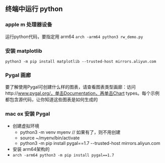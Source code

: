 ## 终端中运行 python


### apple m 处理器设备

运行python代码，要指定用 arm64
``arch -arm64 python3 rw_demo.py ``


### 安装 matplotlib

``python3 -m pip install matplotlib --trusted-host mirrors.aliyun.com``

### Pygal 画廊
要了解使用Pygal可创建什么样的图表，请查看图表类型画廊：访问http://www.pygal.org/，单击Documentation，再单击Chart types。每个示例都包含源代码，让你知道这些图表是如何生成的

### mac ox 安装 Pygal

- 创建虚拟环境
	- python3 -m venv myenv // 如果有了，则不用创建
	- source ~/myenv/bin/activate
	- python3 -m pip install pygal==1.7 --trusted-host mirrors.aliyun.com
- 安装 arm64架构的
 - ``arch -arm64 python3 -m pip install pygal==1.7``


